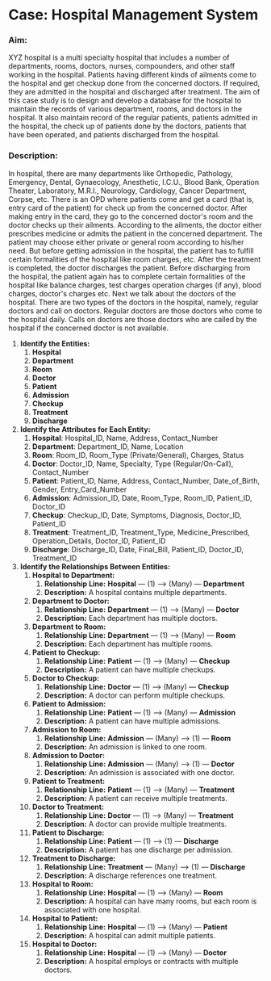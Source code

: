 # Case: Hospital Management System

### **Aim:**

XYZ hospital is a multi specialty hospital that includes a number of departments, rooms, doctors, nurses, compounders, and other staff working in the hospital. Patients having different kinds of ailments come to the hospital and get checkup done from the concerned doctors. If required, they are admitted in the hospital and discharged after treatment. The aim of this case study is to design and develop a database for the hospital to maintain the records of various department, rooms, and doctors in the hospital. It also maintain record of the regular patients, patients admitted in the hospital, the check up of patients done by the doctors, patients that have been operated, and patients discharged from the hospital.

### **Description:**

In hospital, there are many departments like Orthopedic, Pathology, Emergency, Dental, Gynaecology, Anesthetic, I.C.U., Blood Bank, Operation Theater, Laboratory, M.R.I., Neurology, Cardiology, Cancer Department, Corpse, etc. There is an OPD where patients come and get a card (that is, entry card of the patient) for check up from the concerned doctor. After making entry in the card, they go to the concerned doctor's room and the doctor checks up their ailments. According to the ailments, the doctor either prescribes medicine or admits the patient in the concerned department. The patient may choose either private or general room according to his/her need. But before getting admission in the hospital, the patient has to fulfill certain formalities of the hospital like room charges, etc. After the treatment is completed, the doctor discharges the patient. Before discharging from the hospital, the patient again has to complete certain formalities of the hospital like balance charges, test charges operation charges (if any), blood charges, doctor's charges etc. Next we talk about the doctors of the hospital. There are two types of the doctors in the hospital, namely, regular doctors and call on doctors. Regular doctors are those doctors who come to the hospital daily. Calls on doctors are those doctors who are called by the hospital if the concerned doctor is not available.

1. **Identify the Entities:**
   1. **Hospital**
   2. **Department**
   3. **Room**
   4. **Doctor**
   5. **Patient**
   6. **Admission**
   7. **Checkup**
   8. **Treatment**
   9. **Discharge**
2. **Identify the Attributes for Each Entity:**
   1. **Hospital**: Hospital_ID, Name, Address, Contact_Number
   2. **Department**: Department_ID, Name, Location
   3. **Room**: Room_ID, Room_Type (Private/General), Charges, Status
   4. **Doctor**: Doctor_ID, Name, Specialty, Type (Regular/On-Call), Contact_Number
   5. **Patient**: Patient_ID, Name, Address, Contact_Number, Date_of_Birth, Gender, Entry_Card_Number
   6. **Admission**: Admission_ID, Date, Room_Type, Room_ID, Patient_ID, Doctor_ID
   7. **Checkup**: Checkup_ID, Date, Symptoms, Diagnosis, Doctor_ID, Patient_ID
   8. **Treatment**: Treatment_ID, Treatment_Type, Medicine_Prescribed, Operation_Details, Doctor_ID, Patient_ID
   9. **Discharge**: Discharge_ID, Date, Final_Bill, Patient_ID, Doctor_ID, Treatment_ID
3. **Identify the Relationships Between Entities:**
   1. **Hospital to Department:**
      1. **Relationship Line:** **Hospital** — (1) ⟶ (Many) — **Department**
      2. **Description:** A hospital contains multiple departments.
   2. **Department to Doctor:**
      1. **Relationship Line:** **Department** — (1) ⟶ (Many) — **Doctor**
      2. **Description:** Each department has multiple doctors.
   3. **Department to Room:**
      1. **Relationship Line:** **Department** — (1) ⟶ (Many) — **Room**
      2. **Description:** Each department has multiple rooms.
   4. **Patient to Checkup:**
      1. **Relationship Line:** **Patient** — (1) ⟶ (Many) — **Checkup**
      2. **Description:** A patient can have multiple checkups.
   5. **Doctor to Checkup:**
      1. **Relationship Line:** **Doctor** — (1) ⟶ (Many) — **Checkup**
      2. **Description:** A doctor can perform multiple checkups.
   6. **Patient to Admission:**
      1. **Relationship Line:** **Patient** — (1) ⟶ (Many) — **Admission**
      2. **Description:** A patient can have multiple admissions.
   7. **Admission to Room:**
      1. **Relationship Line:** **Admission** — (Many) ⟶ (1) — **Room**
      2. **Description:** An admission is linked to one room.
   8. **Admission to Doctor:**
      1. **Relationship Line:** **Admission** — (Many) ⟶ (1) — **Doctor**
      2. **Description:** An admission is associated with one doctor.
   9. **Patient to Treatment:**
      1. **Relationship Line:** **Patient** — (1) ⟶ (Many) — **Treatment**
      2. **Description:** A patient can receive multiple treatments.
   10. **Doctor to Treatment:**
       1. **Relationship Line:** **Doctor** — (1) ⟶ (Many) — **Treatment**
       2. **Description:** A doctor can provide multiple treatments.
   11. **Patient to Discharge:**
       1. **Relationship Line:** **Patient** — (1) ⟶ (1) — **Discharge**
       2. **Description:** A patient has one discharge per admission.
   12. **Treatment to Discharge:**
       1. **Relationship Line:** **Treatment** — (Many) ⟶ (1) — **Discharge**
       2. **Description:** A discharge references one treatment.
   13. **Hospital to Room:**
       1. **Relationship Line:** **Hospital** — (1) ⟶ (Many) — **Room**
       2. **Description:** A hospital can have many rooms, but each room is associated with one hospital.
   14. **Hospital to Patient:**
       1. **Relationship Line:** **Hospital** — (1) ⟶ (Many) — **Patient**
       2. **Description:** A hospital can admit multiple patients.
   15. **Hospital to Doctor:**
       1. **Relationship Line:** **Hospital** — (1) ⟶ (Many) — **Doctor**
       2. **Description:** A hospital employs or contracts with multiple doctors.
